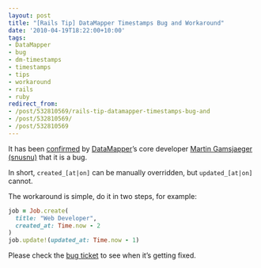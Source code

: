 ```yaml
---
layout: post
title: "[Rails Tip] DataMapper Timestamps Bug and Workaround"
date: '2010-04-19T18:22:00+10:00'
tags:
- DataMapper
- bug
- dm-timestamps
- timestamps
- tips
- workaround
- rails
- ruby
redirect_from:
- /post/532810569/rails-tip-datamapper-timestamps-bug-and
- /post/532810569/
- /post/532810569
---
```

It has been [confirmed](http://datamapper.lighthouseapp.com/projects/20609/tickets/1245-inconsistent-timestamps-behaviour-when-hard-setting-the-aton-values) by [DataMapper](http://datamapper.org/)’s core developer [Martin Gamsjaeger (snusnu)](http://github.com/snusnu) that it is a bug.

In short, `created_[at|on]` can be manually overridden, but `updated_[at|on]` cannot.

The workaround is simple, do it in two steps, for example:

```ruby
job = Job.create(
  title: "Web Developer",
  created_at: Time.now - 2
)
job.update!(updated_at: Time.now - 1)
```

Please check the [bug ticket](http://datamapper.lighthouseapp.com/projects/20609/tickets/1245-inconsistent-timestamps-behaviour-when-hard-setting-the-aton-values) to see when it’s getting fixed.

